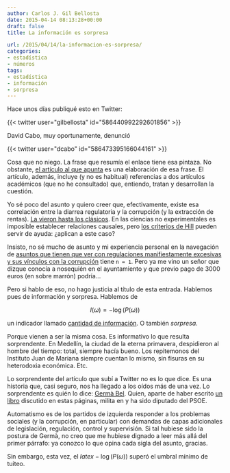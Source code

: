 ```yaml
---
author: Carlos J. Gil Bellosta
date: 2015-04-14 08:13:28+00:00
draft: false
title: La información es sorpresa

url: /2015/04/14/la-informacion-es-sorpresa/
categories:
- estadística
- números
tags:
- estadística
- información
- sorpresa
---
```


Hace unos días publiqué esto en Twitter:

{{< twitter user="gilbellosta" id="586440992292601856" >}}


David Cabo, muy oportunamente, denunció

{{< twitter user="dcabo" id="586473395166044161" >}}

Cosa que no niego. La frase que resumía el enlace tiene esa pintaza. No obstante, [el artículo al que apunta](http://www.caffereggio.net/2015/01/13/corrupcion-y-regeneracion-de-germa-bel-en-la-vanguardia/) es una elaboración de esa frase. El artículo, además, incluye (y no es habitual) referencias a dos artículos académicos (que no he consultado) que, entiendo, tratan y desarrollan la cuestión.

Yo sé poco del asunto y quiero creer que, efectivamente, existe esa correlación entre la diarrea regulatoria y la corrupción (y la extracción de rentas). [La vieron hasta los clásicos](http://www.frasedehoy.com/frase/2419/cuando-es-mas-corrupto-el-estado-hay-mas-leyes). En las ciencias no experimentales es imposible establecer relaciones causales, pero [los criterios de Hill](http://www.datanalytics.com/2011/04/20/causalidad-o-asociacion-indicios-de-la-primera/) pueden servir de ayuda: ¿aplican a este caso?

Insisto, no sé mucho de asunto y mi experiencia personal en la navegación de [asuntos que tienen que ver con regulaciones manifiestamente excesivas y sus vínculos con la corrupción](http://www.datanalytics.com/2015/03/10/licencias-urbanisticas-datos-y-votos/) tiene `n = 1`. Pero ya me vino un señor que dizque conocía a nosequién en el ayuntamiento y que previo pago de 3000 euros (en sobre marrón) podría...

Pero si hablo de eso, no hago justicia al título de esta entrada. Hablemos pues de información y sorpresa. Hablemos de

$$ I(\omega) = - \log(P(\omega))$$

un indicador llamado [cantidad de información](http://en.wikipedia.org/wiki/Self-information). O también _sorpresa_.

Porque vienen a ser la misma cosa. Es informativo lo que resulta sorprendente. En Medellín, la ciudad de la eterna primavera, despidieron al hombre del tiempo: total, siempre hacía bueno. Los repitemonos del Instituto Juan de Mariana siempre cuentan lo mismo, sin fisuras en su heterodoxia económica. Etc.

Lo sorprendente del artículo que subí a Twitter no es lo que dice. Es una historia que, casi seguro, nos ha llegado a los oídos más de una vez. Lo sorprendente es quién lo dice: [Germà Bel](http://es.wikipedia.org/wiki/Germ%C3%A0_Bel). Quien, aparte de haber escrito [un libro](http://www.datanalytics.com/2012/03/28/contrafactualidad-radial/) discutido en estas páginas, milita en y ha sido diputado del PSOE.

Automatismo es de los partidos de izquierda responder a los problemas sociales (y la corrupción, en particular) con demandas de capas adicionales de legislación, regulación, control y supervisión. Si tal hubiese sido la postura de Germà, no creo que me hubiese dignado a leer más allá del primer párrafo: ya conozco lo que opina cada sigla del asunto, gracias.

Sin embargo, esta vez, el $latex -\log(P(\omega))$ superó el umbral mínimo de tuiteo.
